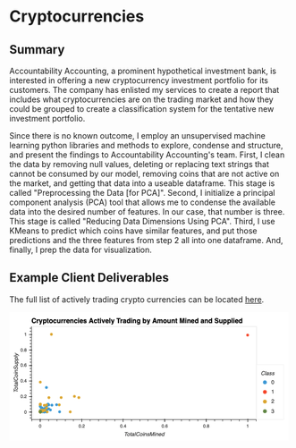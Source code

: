 # Cryptocurrencies

## Summary
Accountability Accounting, a prominent hypothetical investment bank, is interested in offering a new cryptocurrency investment portfolio for its customers. The company has enlisted my services to create a report that includes what cryptocurrencies are on the trading market and how they could be grouped to create a classification system for the tentative new investment portfolio. 

Since there is no known outcome, I employ an unsupervised machine learning python libraries and methods to explore, condense and structure, and present the findings to Accountability Accounting's team. First, I clean the data by removing null values, deleting or replacing text strings that cannot be consumed by our model, removing coins that are not active on the market, and getting that data into a useable dataframe. This stage is called "Preprocessing the Data [for PCA]". Second, I initialize a principal component analysis (PCA) tool that allows me to condense the available data into the desired number of features. In our case, that number is three. This stage is called "Reducing Data Dimensions Using PCA". Third, I use KMeans to predict which coins have similar features, and put those predictions and the three features from step 2 all into one dataframe. And, finally, I prep the data for visualization.


## Example Client Deliverables
The full list of actively trading crypto currencies can be located [here](https://github.com/TuckerRasbury/Cryptocurrencies/blob/ba86dd7e6f34bc3904cb1de4f52cf76af49bb9f7/Resources/Actively_Trading_Cryptos.csv).

![](/images/Actively_Trading_Cryptos.png)
